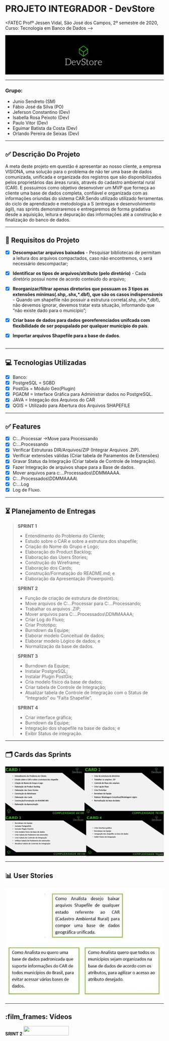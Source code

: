 # PROJETO INTEGRADOR - DevStore
<FATEC Profº Jessen Vidal, São José dos Campos, 2º semestre de 2020, Curso: Tecnologia em Banco de Dados -->
<!--img src="Imagens PI/Logo_Fatec.png"-->
<p align="center">
<img src="/Imagens PI/logo.jpg">


_________________________________________________________________________________________________
### **Grupo:**
- Junio Sendreto  (SM)
- Fábio José da Silva  (PO)
- Jeferson Constantino (Dev)
- Isabella Rosa Peixoto (Dev)
- Paulo Vitor (Dev)
- Eguimar Batista da Costa (Dev)
- Orlando Pereira de Seixas (Dev)
_________________________________________________________________________________________________

## :white_check_mark: Descrição Do Projeto
A meta deste projeto em questão é apresentar ao nosso cliente, a empresa VISIONA, uma solução para o problema de não ter uma base de dados comunizada, unificada e organizada dos registros que são disponibilizados pelos proprietários das áreas rurais, através do cadastro ambiental rural (CAR).   E possuimos como objetivo desenvolver um MVP que forneça ao cliente uma base de dados completa, confiável e organizada com as informações oriundas do sistema CAR.Sendo utilizado utilizado ferramentas do ciclo de aprendizado e metodologia a S (entregas e desenvolvimento ágil), nas sprints demonstraremos e entregaremos de forma gradativa desde a aquisição, leitura e depuração das informações até a construção e finalização do banco de dados.

________________________________________________________________________________________________

## :green_book: Requisitos do Projeto

 - [x]  **Descompactar arquivos baixados** - Pesquisar bibliotecas de permitam a leitura dos arquivos compactados, caso não encontremos, o será necessário descompactar;

 - [x]  **Identificar os tipos de arquivos/atributo (pelo diretório)** - Cada diretório possui nome de acordo conteúdo do arquivo;

 - [x]  **Reorganizar/filtrar apenas diretorios que possuam os 3 tipos as extensões minimas(.shp,.shx,*.dbf), que são os casos indispensáveis** - Quando um shapefile não possuir a estrutura correta(.shp,.shx,*.dbf),  não devemos ignorar, devemos tratar esta situação, informando que “não existe dado para o município”;

 - [x]  **Criar base de dados para dados georeferenciados unifcada com flexibilidade de ser popupalado por qualquer município do país**. 

 - [x]  **Importar arquivos Shapefile para a base de dados**.<br><br>
________________________________________________________________________________________________
## :computer: Tecnologias Utilizadas 

 - [x] Banco:
 - [x] PostgreSQL 	= SGBD
 - [x] PostGis	= Módulo Geo(Plugin)
 - [x] PGADM	= Interface Gráfica para Administrar dados no PostgreSQL.
 - [x] JAVA	= Integação dos Arquivos do CAR
 - [x] QGIS = Utilizado para Abertura dos Arquivos SHAPEFILE
______________________________________________________________________________________________________

## :white_check_mark: Features
- [x] C:\...Processar ->Move para Processando
- [x] C:\...Processando
- [x] Verificar Estruturas DIR/Arquivos/ZIP (Integrar Arquivos .ZIP).
- [x] Verificar extensões válidas (Criar tabela de Paramentos de Extensões)
- [x] Gravar Status da Integração (Criar tabela de Controle de Integração).
- [x] Fazer Integração de arquivos shape para a Base de dados.
- [x] Mover arquivos para c:\...Processados\DDMMAAAA\.
- [x] C:\...Processados\DDMMAAAA\ 	
- [x] C:\...Log	
- [x] Log de Fluxo.
________________________________________________________________________________________________

## :hourglass_flowing_sand: Planejamento de Entregas
>  **SPRINT 1**
>- Entendimento do Problema do Cliente;
>- Estudo sobre o CAR e sobre a estrutura dos shapefile;
>- Criação do Nome do Grupo e Logo;
>- Elaboração do Product Backlog;
>- Elaboração das Users Stories;
>- Construção do Wireframe;
>- Elaboração dos Cards;
>- Construção/Formatação do README.md; e
>- Elaboração da Apresentação (Powerpoint).

>  **SPRINT 2**
>- Função de criação de estrutura de diretórios;
>- Move arquivos de  C:\...Processar para C:\...Processando;
>- Trabalhar os arquivos .ZIP;
>- Mover arquivos para C:\...Processados\DDMMAAAA\;
>- Criar Log do Fluxo;
>- Criar Prototipo;
>- Burndown da Equipe;
>- Elaborar modelo Conceitual de dados;
>- Elaborar modelo Lógico de dados; e
>- Normalização da base de dados.

>  **SPRINT 3**
>- Burndown da Equipe;
>- Instalar PostgreSQL;
>- Instalar Plugin PostGis;
>- Cria modelo físico da base de dados;
>- Criar tabela de Controle de Integração;
>- Atualizar tabela de Controle de Integração com o Status de “Integrado” ou “Falta Shapefile”.

> **SPRINT 4**
>- Criar interface gráfica;
>- Burndown da Equipe;
>- Integração dos shapefile na base de dados; e
>- Exibir Status de integração.

_____________________________________________________________________________________________

## :card_index_dividers: Cards das Sprints
<img src="/Imagens PI/CARDS_PI.jpeg">

_____________________________________________________________________________________________

## :bar_chart: User Stories
<img src="/Imagens PI/USER_STORIES_PI.jpeg">

_____________________________________________________________________________________________

## :film_frames: Vídeos

**SRINT 2**
<img src="/Imagens PI/VIDEO_SPRINT_2.mp4" autostart="false" height="30" width="144" />
